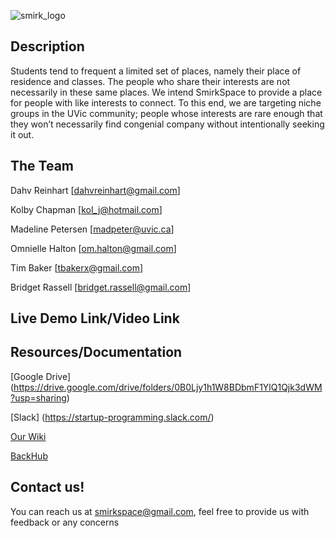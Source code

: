 
![smirk_logo](https://docs.google.com/uc?id=0Bwm6BkzE8IznVklSOEdHT0c4VDA)

## Description ##

Students tend to frequent a limited set of places, namely their place of residence and classes.  The people who share their interests are not necessarily in these same places.  We intend SmirkSpace to provide a place for people with like interests to connect.  To this end, we are targeting niche groups in the UVic community; people whose interests are rare enough that they won’t necessarily find congenial company without intentionally seeking it out.


## The Team ##

Dahv Reinhart [[dahvreinhart@gmail.com](mailto:dahvreinhart@gmail.com)]

Kolby Chapman [kol_j@hotmail.com]

Madeline Petersen [madpeter@uvic.ca]

Omnielle Halton [om.halton@gmail.com]

Tim Baker [tbakerx@gmail.com]

Bridget Rassell [bridget.rassell@gmail.com]

## Live Demo Link/Video Link ##

## Resources/Documentation ##

[Google Drive] (https://drive.google.com/drive/folders/0B0Ljy1h1W8BDbmF1YlQ1Qjk3dWM?usp=sharing)

[Slack] (https://startup-programming.slack.com/)

[Our Wiki](https://github.com/smirkspace/smirkspace/wiki)

[BackHub](https://backhub.co)

## Contact us! ##
You can reach us at smirkspace@gmail.com, feel free to provide us with feedback or any concerns
